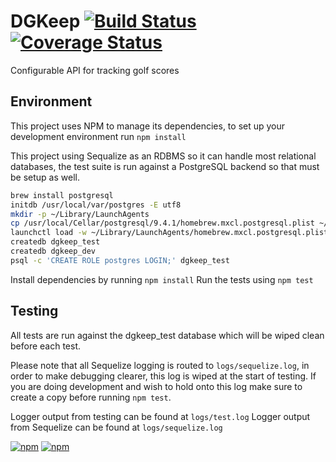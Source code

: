 DGKeep [![Build Status](https://travis-ci.org/eprouty/dgkeep.svg?branch=master)](https://travis-ci.org/eprouty/dgkeep) [![Coverage Status](https://coveralls.io/repos/eprouty/dgkeep/badge.svg?branch=master)](https://coveralls.io/r/eprouty/dgkeep?branch=master)
=========

Configurable API for tracking golf scores

## Environment
This project uses NPM to manage its dependencies, to set up your development environment run `npm install`

This project using Sequalize as an RDBMS so it can handle most relational databases, the test suite is run against a PostgreSQL backend so that must be setup as well.

```bash
brew install postgresql
initdb /usr/local/var/postgres -E utf8
mkdir -p ~/Library/LaunchAgents
cp /usr/local/Cellar/postgresql/9.4.1/homebrew.mxcl.postgresql.plist ~/Library/LaunchAgents/
launchctl load -w ~/Library/LaunchAgents/homebrew.mxcl.postgresql.plist
createdb dgkeep_test
createdb dgkeep_dev
psql -c 'CREATE ROLE postgres LOGIN;' dgkeep_test
```

Install dependencies by running `npm install`
Run the tests using `npm test`

## Testing
All tests are run against the dgkeep_test database which will be wiped clean before each test.

Please note that all Sequelize logging is routed to `logs/sequelize.log`, in order to make debugging clearer, this log is wiped at the start of testing. If you are doing development and wish to hold onto this log make sure to create a copy before running `npm test`.

Logger output from testing can be found at `logs/test.log`
Logger output from Sequelize can be found at `logs/sequelize.log`

[![npm](https://img.shields.io/npm/v/dgkeep.svg)](https://npmjs.com/package/dgkeep)
[![npm](https://img.shields.io/npm/l/dgkeep.svg)](https://npmjs.com/package/dgkeep)
